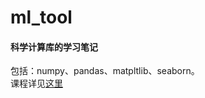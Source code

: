 # ml_tool
#### 科学计算库的学习笔记
包括：numpy、pandas、matpltlib、seaborn。</br>
课程详见[这里](https://www.bilibili.com/video/av31488867)
